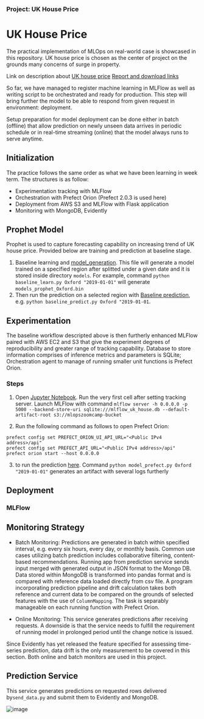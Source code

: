 ### Project: UK House Price ###

# **UK House Price**

The practical implementation of MLOps on real-world case is showcased in this repository. UK house price is chosen as the center of project on the grounds many concerns of surge in property.

Link on description about [UK house price](https://www.gov.uk/government/publications/about-the-uk-house-price-index/about-the-uk-house-price-index)
[Report and download links](https://www.gov.uk/government/collections/uk-house-price-index-reports-2022)

So far, we have managed to register machine learning in MLFlow as well as writing script to be orchestrated and ready for production. This step will bring further the model to be able to respond from given request in environment: deployment.

Setup preparation for model deployment can be done either in batch (offline) that allow prediction on newly unseen data arrives in periodic schedule or in real-time streaming (online) that the model always runs to serve anytime. 

## **Initialization**

The practice follows the same order as what we have been learning in week term. The structures is as follow:
- Experimentation tracking with MLFlow
- Orchestration with Prefect Orion (Prefect 2.0.3 is used here)
- Deployment from AWS S3 and MLFlow with Flask application
- Monitoring with MongoDB, Evidently

## **Prophet Model**

Prophet is used to capture forecasting capability on increasing trend of UK house price. Provided below are training and prediction at baseline stage.

1) Baseline learning and [model_generation](https://github.com/rizdiaprilian/MLOps_Zoomcamp/blob/master/UK_house_price/baseline_learn.py). This file will generate a model trained on a specified region after splitted under a given date and it is stored inside directory `models`. For example, command `python baseline_learn.py Oxford "2019-01-01"` will generate `models_prophet_Oxford.bin` 
2) Then run the prediction on a selected region with [Baseline prediction](https://github.com/rizdiaprilian/MLOps_Zoomcamp/blob/master/UK_house_price/baseline_predict.py), e.g. `python baseline_predict.py Oxford "2019-01-01`.

## **Experimentation**

The baseline workflow descripted above is then furtherly enhanced MLFlow paired with AWS EC2 and S3 that give the experiment degrees of reproducibility and greater range of tracking capability. Database to store information comprises of inference metrics and parameters is SQLite; Orchestration agent to manage of running smaller unit functions is Prefect Orion.

### **Steps**
1) Open [Jupyter Notebook](https://github.com/rizdiaprilian/MLOps_Zoomcamp/blob/master/UK_house_price/mlflow_experiment.ipynb). Run the very first cell after setting tracking server. 
Launch MLFlow with command `mlflow server -h 0.0.0.0 -p 5000 --backend-store-uri sqlite:///mlflow_uk_house.db --default-artifact-root s3://mlopszoomcamp-bucket`

2) Run the following command as follows to open Prefect Orion:
```
prefect config set PREFECT_ORION_UI_API_URL="<Public IPv4 address>/api"
prefect config set PREFECT_API_URL="<Public IPv4 address>/api"
prefect orion start --host 0.0.0.0
```
3) to run the prediction [here](https://github.com/rizdiaprilian/MLOps_Zoomcamp/blob/master/UK_house_price/model_prefect.py). Command `python model_prefect.py Oxford "2019-01-01"` generates an artifact with several logs furtherly

## **Deployment**

### **MLFlow**


## **Monitoring Strategy**
- Batch Monitoring: Predictions are generated in batch within specified interval, e.g. every six hours, every day, or monthly basis. Common use cases utilizing batch prediction includes collaborative filtering, content-based recommendations. Running app from prediction service sends input merged with generated output in JSON format to the Mongo DB. Data stored within MongoDB is transformed into pandas format and is compared with reference data loaded directly from csv file. A program incorporating prediction pipeline and drift calculation takes both reference and current data to be compared on the grounds of selected features with the use of `ColumnMapping`. The task is separably manageable on each running function with Prefect Orion.

- Online Monitoring: This service generates predictions after receiving requests. A downside is that the service needs to fulfill the requirement of running model in prolonged period until the change notice is issued.  

Since Evidently has yet released the feature specified for assessing time-series prediction, data drift is the only measurement to be covered in this section. Both online and batch monitors are used in this project.

## **Prediction Service**
This service generates predictions on requested rows delivered by`send_data.py` and submit them to Evidently and MongoDB.  

![image](https://user-images.githubusercontent.com/42743243/187480203-91ea5fdd-1b90-4f3d-8e5c-f698453de426.png)




